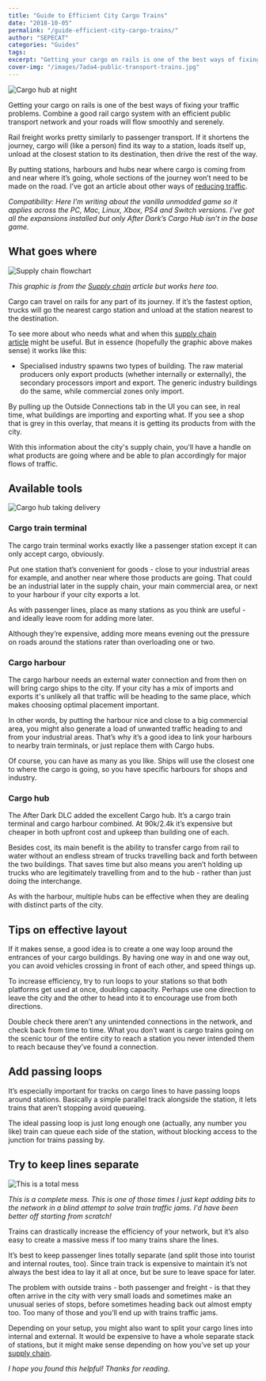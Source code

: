 ```yaml
---
title: "Guide to Efficient City Cargo Trains"
date: "2018-10-05"
permalink: "/guide-efficient-city-cargo-trains/"
author: "SEPECAT"
categories: "Guides"
tags:
excerpt: "Getting your cargo on rails is one of the best ways of fixing your traffic. Combine good rail cargo with efficient public transport for serene roads." 
cover-img: "/images/7ada4-public-transport-trains.jpg"
---
```


![Cargo hub at night](/images/cargo-hub-night.jpg)

Getting your cargo on rails is one of the best ways of fixing your traffic problems. Combine a good rail cargo system with an efficient public transport network and your roads will flow smoothly and serenely.

Rail freight works pretty similarly to passenger transport. If it shortens the journey, cargo will (like a person) find its way to a station, loads itself up, unload at the closest station to its destination, then drive the rest of the way.

By putting stations, harbours and hubs near where cargo is coming from and near where it’s going, whole sections of the journey won’t need to be made on the road. I’ve got an article about other ways of [reducing traffic](/reduce-manage-traffic-cities-skylines/).

*Compatibility:* *Here I’m writing about the vanilla unmodded game so it applies across the PC, Mac, Linux, Xbox, PS4 and Switch versions. I’ve got all the expansions installed but only After Dark’s Cargo Hub isn’t in the base game.*

## What goes where

![Supply chain flowchart](/images/supply-chain-flowchart.jpg)

*This graphic is from the* [*Supply chain*](/supply-chain-specialised-industry/) *article but works here too.*

Cargo can travel on rails for any part of its journey. If it’s the fastest option, trucks will go the nearest cargo station and unload at the station nearest to the destination.

To see more about who needs what and when this [supply chain article](/supply-chain-specialised-industry/) might be useful. But in essence (hopefully the graphic above makes sense) it works like this:

- Specialised industry spawns two types of building. The raw material producers only export products (whether internally or externally), the secondary processors import and export. The generic industry buildings do the same, while commercial zones only import.

By pulling up the Outside Connections tab in the UI you can see, in real time, what buildings are importing and exporting what. If you see a shop that is grey in this overlay, that means it is getting its products from with the city.

With this information about the city's supply chain, you'll have a handle on what products are going where and be able to plan accordingly for major flows of traffic.

## Available tools

![Cargo hub taking delivery](/images/cargo-hub-tractors.jpg)

### Cargo train terminal

The cargo train terminal works exactly like a passenger station except it can only accept cargo, obviously.

Put one station that’s convenient for goods - close to your industrial areas for example, and another near where those products are going. That could be an industrial later in the supply chain, your main commercial area, or next to your harbour if your city exports a lot.

As with passenger lines, place as many stations as you think are useful - and ideally leave room for adding more later.

Although they’re expensive, adding more means evening out the pressure on roads around the stations rater than overloading one or two.

### Cargo harbour

The cargo harbour needs an external water connection and from then on will bring cargo ships to the city. If your city has a mix of imports and exports it's unlikely all that traffic will be heading to the same place, which makes choosing optimal placement important.

In other words, by putting the harbour nice and close to a big commercial area, you might also generate a load of unwanted traffic heading to and from your industrial areas. That’s why it’s a good idea to link your harbours to nearby train terminals, or just replace them with Cargo hubs.

Of course, you can have as many as you like. Ships will use the closest one to where the cargo is going, so you have specific harbours for shops and industry.

### Cargo hub

The After Dark DLC added the excellent Cargo hub. It’s a cargo train terminal and cargo harbour combined. At 90k/2.4k it’s expensive but cheaper in both upfront cost and upkeep than building one of each.

Besides cost, its main benefit is the ability to transfer cargo from rail to water without an endless stream of trucks travelling back and forth between the two buildings. That saves time but also means you aren’t holding up trucks who are legitimately travelling from and to the hub - rather than just doing the interchange.

As with the harbour, multiple hubs can be effective when they are dealing with distinct parts of the city.

## Tips on effective layout

If it makes sense, a good idea is to create a one way loop around the entrances of your cargo buildings. By having one way in and one way out, you can avoid vehicles crossing in front of each other, and speed things up.

To increase efficiency, try to run loops to your stations so that both platforms get used at once, doubling capacity. Perhaps use one direction to leave the city and the other to head into it to encourage use from both directions.

Double check there aren’t any unintended connections in the network, and check back from time to time. What you don’t want is cargo trains going on the scenic tour of the entire city to reach a station you never intended them to reach because they’ve found a connection.

## Add passing loops

It’s especially important for tracks on cargo lines to have passing loops around stations. Basically a simple parallel track alongside the station, it lets trains that aren’t stopping avoid queueing.

The ideal passing loop is just long enough one (actually, any number you like) train can queue each side of the station, without blocking access to the junction for trains passing by. 

## Try to keep lines separate

![This is a total mess](/images/rail-line-mess.jpg)

*This is a complete mess. This is one of those times I just kept adding bits to the network in a blind attempt to solve train traffic jams. I'd have been better off starting from scratch!*

Trains can drastically increase the efficiency of your network, but it’s also easy to create a massive mess if too many trains share the lines.

It’s best to keep passenger lines totally separate (and split those into tourist and internal routes, too). Since train track is expensive to maintain it’s not always the best idea to lay it all at once, but be sure to leave space for later.

The problem with outside trains - both passenger and freight - is that they often arrive in the city with very small loads and sometimes make an unusual series of stops, before sometimes heading back out almost empty too. Too many of those and you’ll end up with trains traffic jams.

Depending on your setup, you might also want to split your cargo lines into internal and external. It would be expensive to have a whole separate stack of stations, but it might make sense depending on how you’ve set up your [supply chain](/supply-chain-specialised-industry/).

*I hope you found this helpful! Thanks for reading.*